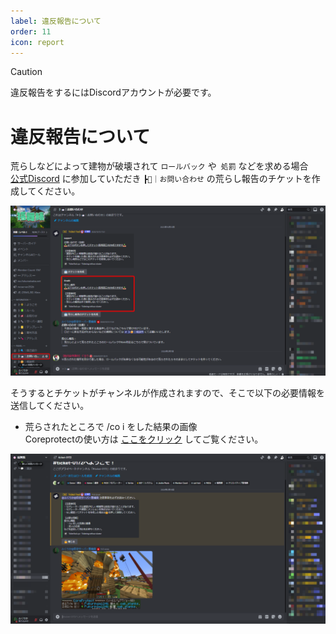```yaml
---
label: 違反報告について
order: 11
icon: report
---
```

> [!CAUTION]
> 違反報告をするにはDiscordアカウントが必要です。

# 違反報告について
荒らしなどによって建物が破壊されて `ロールバック` や` 処罰` などを求める場合<br>
[公式Discord](https://dc.fukumaisaba.net) に参加していただき `┣📨｜お問い合わせ`  の荒らし報告のチケットを作成してください。<br>

![](/images/report/1.png)

そうするとチケットがチャンネルが作成されますので、そこで以下の必要情報を送信してください。
- 荒らされたところで /co i をした結果の画像<br>
Coreprotectの使い方は [ここをクリック](https://docs.fukumaisaba.net/plugins/coreprotect/) してご覧ください。<br>

![](/images/report/2.png)